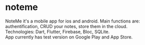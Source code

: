 # noteme

NoteMe it's a mobile app for ios and android. Main functions are: authentification, CRUD your notes, store them in the cloud.\
Technologies: Dart, Flutter, Firebase, Bloc, SQLite.\
App currently has test version on Google Play and App Store.


